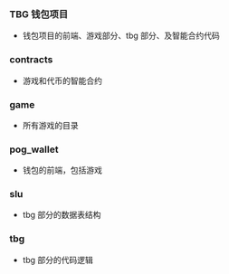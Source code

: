 ### TBG 钱包项目
* 钱包项目的前端、游戏部分、tbg 部分、及智能合约代码

### contracts
* 游戏和代币的智能合约

### game
* 所有游戏的目录

### pog_wallet
* 钱包的前端，包括游戏

### slu
* tbg 部分的数据表结构

### tbg
* tbg 部分的代码逻辑